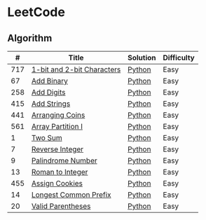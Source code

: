 # LeetCode

## Algorithm  

\# | Title         | Solution | Difficulty  
-- | ------------- | -------- | ----------  
717 | [1-bit and 2-bit Characters](https://leetcode.com/problems/1-bit-and-2-bit-characters/) | [Python](./algorithms/python/1BitAnd2BitCharacters.py) | Easy
67 | [Add Binary](https://leetcode.com/problems/add-binary/) | [Python](./algorithms/python/AddBinary.py) | Easy
258 | [Add Digits](https://leetcode.com/problems/add-digits/) | [Python](./algorithms/python/AddDigits.py) | Easy
415 | [Add Strings](https://leetcode.com/problems/add-strings/) | [Python](./algorithms/python/AddStrings.py) | Easy
441 | [Arranging Coins](https://leetcode.com/problems/arranging-coins/) | [Python](./algorithms/python/ArrangingCoins.py) | Easy
561 | [Array Partition I](https://leetcode.com/problems/array-partition-i/) | [Python](./algorithms/python/ArrayPartitionI.py) | Easy
1 | [Two Sum](https://leetcode.com/problems/two-sum/) | [Python](./algorithms/python/TwoSum.py) | Easy
7 | [Reverse Integer](https://leetcode.com/problems/reverse-integer/) | [Python](./algorithms/python/ReverseInteger.py) | Easy
9 | [Palindrome Number](https://leetcode.com/problems/palindrome-number/) | [Python](./algorithms/python/PalindromeNumber.py) | Easy
13 | [Roman to Integer](https://leetcode.com/problems/roman-to-integer/) | [Python](./algorithms/python/RomanToInteger.py) | Easy
455 | [Assign Cookies](https://leetcode.com/problems/assign-cookies/) | [Python](./algorithms/python/AssignCookies.py) | Easy
14 | [Longest Common Prefix](https://leetcode.com/problems/longest-common-prefix/) | [Python](./algorithms/python/LongestCommonPrefix.py) | Easy
20 | [Valid Parentheses](https://leetcode.com/problems/valid-parentheses/) | [Python](./algorithms/python/ValidParentheses.py) | Easy
